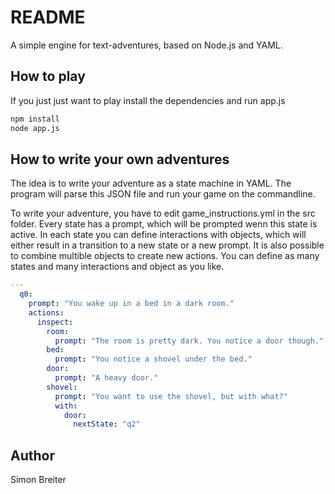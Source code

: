 # README

A simple engine for text-adventures, based on Node.js and YAML.

## How to play
If you just just want to play install the dependencies and run app.js
```bash
npm install
node app.js
```

## How to write your own adventures
The idea is to write your adventure as a state machine in YAML. The program will 
parse this JSON file and run your game on the commandline.

To write your adventure, you have to edit game_instructions.yml in the src folder. Every state has a
prompt, which will be prompted wenn this state is active. In each state you 
can define interactions with objects, which will either result in a transition to a new
state or a new prompt. It is also possible to combine multible objects to create new actions. You can define as many states and many interactions and object as you like.

```yaml
---
  q0:
    prompt: "You wake up in a bed in a dark room."
    actions:
      inspect:
        room:
          prompt: "The room is pretty dark. You notice a door though."
        bed:
          prompt: "You notice a shovel under the bed."
        door:
          prompt: "A heavy door."
        shovel:
          prompt: "You want to use the shovel, but with what?"
          with:
            door:
              nextState: "q2"
```

## Author
Simon Breiter